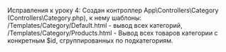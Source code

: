 Исправления к уроку 4: Создан контроллер App\Controllers\Category (Controllers\Category.php), 
к нему шаблоны: /Templates/Category/Default.html - вывод всех категорий, 
/Templates/Category/Products.html - Вывод всех товаров категории с конкретным $id, 
сгруппированных по подкатегориям.